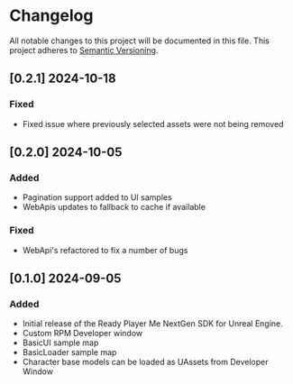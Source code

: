 # Changelog

All notable changes to this project will be documented in this file.
This project adheres to [Semantic Versioning](http://semver.org/).

## [0.2.1] 2024-10-18

### Fixed

- Fixed issue where previously selected assets were not being removed 

## [0.2.0] 2024-10-05

### Added

- Pagination support added to UI samples
- WebApis updates to fallback to cache if available

### Fixed

- WebApi's refactored to fix a number of bugs


## [0.1.0] 2024-09-05

### Added

- Initial release of the Ready Player Me NextGen SDK for Unreal Engine.
- Custom RPM Developer window
- BasicUI sample map
- BasicLoader sample map
- Character base models can be loaded as UAssets from Developer Window 




